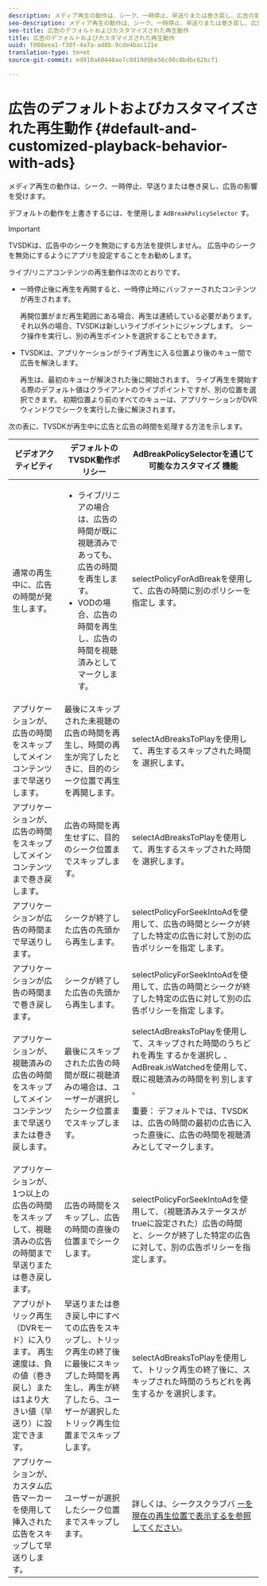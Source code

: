 ```yaml
---
description: メディア再生の動作は、シーク、一時停止、早送りまたは巻き戻し、広告の影響を受けます。
seo-description: メディア再生の動作は、シーク、一時停止、早送りまたは巻き戻し、広告の影響を受けます。
seo-title: 広告のデフォルトおよびカスタマイズされた再生動作
title: 広告のデフォルトおよびカスタマイズされた再生動作
uuid: f008eea1-f30f-4a7a-ad8b-9cde4bac121e
translation-type: tm+mt
source-git-commit: ed910a60440ae7c0d19d9be56c80c8bdbc62bcf1

---
```



# 広告のデフォルトおよびカスタマイズされた再生動作 {#default-and-customized-playback-behavior-with-ads}

メディア再生の動作は、シーク、一時停止、早送りまたは巻き戻し、広告の影響を受けます。

デフォルトの動作を上書きするには、を使用しま `AdBreakPolicySelector` す。

>[!IMPORTANT]
>
>TVSDKは、広告中のシークを無効にする方法を提供しません。 広告中のシークを無効にするようにアプリを設定することをお勧めします。

ライブ/リニアコンテンツの再生動作は次のとおりです。

* 一時停止後に再生を再開すると、一時停止時にバッファーされたコンテンツが再生されます。

   再開位置がまだ再生範囲にある場合、再生は連続している必要があります。 それ以外の場合、TVSDKは新しいライブポイントにジャンプします。 シーク操作を実行し、別の再生ポイントを選択することもできます。
* TVSDKは、アプリケーションがライブ再生に入る位置より後のキュー間で広告を解決します。

   再生は、最初のキューが解決された後に開始されます。 ライブ再生を開始する際のデフォルト値はクライアントのライブポイントですが、別の位置を選択できます。 初期位置より前のすべてのキューは、アプリケーションがDVRウィンドウでシークを実行した後に解決されます。

次の表に、TVSDKが再生中に広告と広告の時間を処理する方法を示します。

<table id="table_466538B1C2A646B89EB4F9AA111203BE"> 
 <thead> 
  <tr> 
   <th colname="col1" class="entry"> <b>ビデオアクティビティ</b> </th> 
   <th colname="col2" class="entry"> <b>デフォルトのTVSDK動作ポリシー</b> </th> 
   <th colname="col3" class="entry"><b>AdBreakPolicySelectorを通じて可能なカスタマイズ <span class="codeph"> 機能</b></span> </th> 
  </tr>
 </thead>
 <tbody> 
  <tr> 
   <td colname="col1"> 通常の再生中に、広告の時間が発生します。 </td> 
   <td colname="col2"> 
    <ul id="ul_10D2638676EA4ADDA718E61BD4FDC1D2"> 
     <li id="li_D5CC30F063934C738971E2E8AF00C137"> ライブ/リニアの場合は、広告の時間が既に視聴済みであっても、広告の時間を再生します。 </li> 
     <li id="li_D962C0938DA74186AE99D117E5A74E38">VODの場合、広告の時間を再生し、広告の時間を視聴済みとしてマークします。 </li> 
    </ul> </td> 
   <td colname="col3">selectPolicyForAdBreakを使用して、広告の時間に別のポリシーを指定し <span class="codeph"> ます</span>。 </td> 
  </tr> 
  <tr> 
   <td colname="col1"> アプリケーションが、広告の時間をスキップしてメインコンテンツまで早送りします。 </td> 
   <td colname="col2"> 最後にスキップされた未視聴の広告の時間を再生し、時間の再生が完了したときに、目的のシーク位置で再生を再開します。 </td> 
   <td colname="col3">selectAdBreaksToPlayを使用して、再生するスキップされた時間を <span class="codeph"> 選択します</span>。 </td> 
  </tr> 
  <tr> 
   <td colname="col1"> アプリケーションが、広告の時間をスキップしてメインコンテンツまで巻き戻します。 </td> 
   <td colname="col2"> 広告の時間を再生せずに、目的のシーク位置までスキップします。 </td> 
   <td colname="col3">selectAdBreaksToPlayを使用して、再生するスキップされた時間を <span class="codeph"> 選択します</span>。                      </td> 
  </tr> 
  <tr> 
   <td colname="col1"> アプリケーションが広告の時間まで早送りします。 </td> 
   <td colname="col2"> シークが終了した広告の先頭から再生します。 </td> 
   <td colname="col3">selectPolicyForSeekIntoAdを使用して、広告の時間とシークが終了した特定の広告に対して別の広告ポリシーを指定 <span class="codeph"> します</span>。 </td> 
  </tr> 
  <tr> 
   <td colname="col1"> アプリケーションが広告の時間まで巻き戻します。 </td> 
   <td colname="col2"> シークが終了した広告の先頭から再生します。 </td> 
   <td colname="col3">selectPolicyForSeekIntoAdを使用して、広告の時間とシークが終了した特定の広告に対して別の広告ポリシーを指定 <span class="codeph"> します</span>。 </td> 
  </tr> 
  <tr> 
   <td colname="col1"> アプリケーションが、視聴済みの広告の時間をスキップしてメインコンテンツまで早送りまたは巻き戻します。 </td> 
   <td colname="col2"> 最後にスキップされた広告の時間が既に視聴済みの場合は、ユーザーが選択したシーク位置までスキップします。 </td> 
   <td colname="col3">selectAdBreaksToPlayを使用して、スキップされた時間のうちどれを再生 <span class="codeph"> するかを選択し</span> 、AdBreak.isWatchedを使用して、既に視聴済みの時間を判 <span class="codeph"> 別します</span> 。 <p>重要： デフォルトでは、TVSDKは、広告の時間の最初の広告に入った直後に、広告の時間を視聴済みとしてマークします。 </p> </td> 
  </tr> 
  <tr> 
   <td colname="col1"> アプリケーションが、1つ以上の広告の時間をスキップして、視聴済みの広告の時間まで早送りまたは巻き戻します。 </td> 
   <td colname="col2"> 広告の時間をスキップし、広告の時間の直後の位置までシークします。 </td> 
   <td colname="col3">selectPolicyForSeekIntoAdを使用して、（視聴済みステータスがtrueに設定された）広告の時間と、シークが終了した特定の広告に対して、別の広告ポリシーを指 <span class="codeph"> 定します</span>。 </td> 
  </tr> 
  <tr> 
   <td colname="col1"> アプリがトリック再生（DVRモード）に入ります。 再生速度は、負の値（巻き戻し）または1より大きい値（早送り）に設定できます。 </td> 
   <td colname="col2"> 早送りまたは巻き戻し中にすべての広告をスキップし、トリック再生の終了後に最後にスキップした時間を再生し、再生が終了したら、ユーザーが選択したトリック再生位置までスキップします。 </td> 
   <td colname="col3">selectAdBreaksToPlayを使用して、トリック再生の終了後に、スキップされた時間のうちどれを再生するか <span class="codeph"> を選択しま</span>す。 </td> 
  </tr> 
  <tr> 
   <td colname="col1"> アプリケーションが、カスタム広告マーカーを使用して挿入された広告をスキップして早送りします。 </td> 
   <td colname="col2"> ユーザーが選択したシーク位置までスキップします。 </td> 
   <td colname="col3">詳しくは、シークスクラブバ <a href="../../../tvsdk-3x-android-prog/android-3x-content-playback-options-android2/ui-configure/android-3x-ui-seek-scrub-bar-display.md" format="dita" scope="local"> ーを現在の再生位置で表示するを参照してください</a>。 </td> 
  </tr> 
 </tbody> 
</table>

